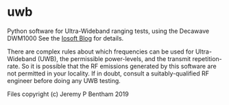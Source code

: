 # uwb
Python software for Ultra-Wideband ranging tests, using the Decawave DWM1000
See the [Iosoft Blog](https://iosoft.blog/real-time-location-ultra-wideband/) for details.

There are complex rules about which frequencies can be used for Ultra-Wideband (UWB), the permissible power-levels, and the transmit repetition-rate. So it is possible that the RF emissions generated by this software are not permitted in your locality. If in doubt, consult a suitably-qualified RF engineer before doing any UWB testing.

Files copyright (c) Jeremy P Bentham 2019
